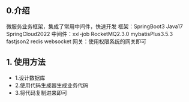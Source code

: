 ## 0.介绍
微服务业务框架，集成了常用中间件，快速开发
框架：SpringBoot3 Java17 SpringCloud2022
中间件：xxl-job RocketMQ2.3.0 mybatisPlus3.5.3 fastjson2 redis websocket
网关：使用权限系统的网关即可
## 1. 使用方法
- 1.设计数据库
- 2.使用代码生成器生成业务代码
- 3.将代码复制进来即可
